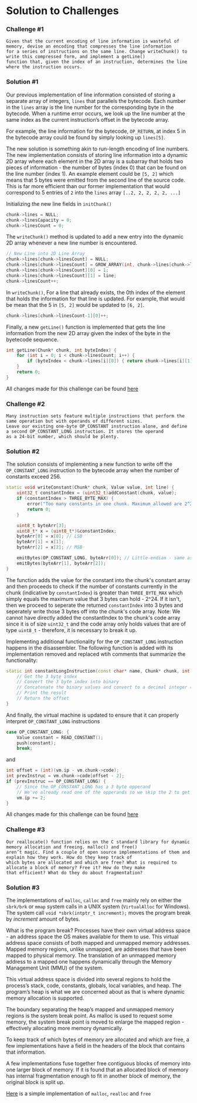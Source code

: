 # Solution to Challenges

### Challenge #1
```
Given that the current encoding of line information is wasteful of memory, devise an encoding that compresses the line information 
for a series of instructions on the same line. Change writeChunk() to write this compressed form, and implement a getLine()
function that, given the index of an instruction, determines the line where the instruction occurs.
```
### Solution #1
Our previous implementation of line information consisted of storing a separate array of integers, `lines` that parallels the bytecode. 
Each number in the `lines` array is the line number for the corresponding byte in the bytecode. When a runtime error occurs, we look up
the line number at the same index as the current instruction’s offset in the bytecode array.

For example, the line information for the bytecode, `OP_RETURN`, at index 5 in the bytecode array could be found by simply looking
up `lines[5]`. 

The new solution is something akin to run-length encoding of line numbers. The new implementation consists of
storing line information into a dynamic 2D array where each element in the 2D array is a subarray that holds two pieces of information - the number 
of bytes (index 0) that can be found on the line number (index 1). An example element could be `[5, 2]` which means that 5 bytes were emitted from 
the second line of the source code. This is far more efficient than our former implementation that would correspond to 5 entries of `2` 
into the `lines` array `[..2, 2, 2, 2, 2, ...]`

Initializing the new line fields in `initChunk()`
```c++
chunk->lines = NULL;
chunk->linesCapacity = 0;
chunk->linesCount = 0;
```

The `writeChunk()` method is updated to add a new entry into the dynamic 2D array whenever a new line number is encountered. 
```c++
// New Line into 2D Line Array
chunk->lines[chunk->linesCount] = NULL;
chunk->lines[chunk->linesCount] = GROW_ARRAY(int, chunk->lines[chunk->linesCount], 0, 2);
chunk->lines[chunk->linesCount][0] = 1;
chunk->lines[chunk->linesCount][1] = line; 
chunk->linesCount++;
```
In `writeChunk()`, For a line that already exists, the 0th index of the element that holds the information for that line is updated. For example, 
that would be mean that the 5 in `[5, 2]` would be updated to `[6, 2]`.
```c++
chunk->lines[chunk->linesCount-1][0]++;
```
Finally, a new `getLine()` function is implemented that gets the line information from the new 2D array given the index of the byte in the byetecode 
sequence.

```c++
int getLine(Chunk* chunk, int byteIndex) {
	for (int i = 0; i < chunk->linesCount; i++) {
		if (byteIndex < chunk->lines[i][0]) { return chunk->lines[i][1]; }
	}
	return 0;
} 
```
All changes made for this challenge can be found [here](https://github.com/JanatB/Bytecode-Virtual-Machine/commit/305cb1196aaf67a97db193c1499116d1e43ec9a8) 

### Challenge #2 
```
Many instruction sets feature multiple instructions that perform the same operation but with operands of different sizes. 
Leave our existing one-byte OP_CONSTANT instruction alone, and define a second OP_CONSTANT_LONG instruction. It stores the operand
as a 24-bit number, which should be plenty.
```
### Solution #2 

The solution consists of implementing a new function to write off the `OP_CONSTANT_LONG` instruction to the bytecode array when the number of constants exceed 256. 
```c++
static void writeConstant(Chunk* chunk, Value value, int line) {
	uint32_t constantIndex = (uint32_t)addConstant(chunk, value);
	if (constantIndex > THREE_BYTE_MAX) {
		error("Too many constants in one chunk. Maximum allowed are 2^24.");
		return 0;
	}

	uint8_t byteArr[3];
	uint8_t* x = (uint8_t*)&constantIndex;
	byteArr[0] = x[0]; // LSB
	byteArr[1] = x[1];
	byteArr[2] = x[2]; // MSB

	emitBytes(OP_CONSTANT_LONG, byteArr[0]); // Little-endian - same as x64
	emitBytes(byteArr[1], byteArr[2]);
}
```
The function adds the value for the constant into the chunk's constant array and then proceeds to check if the number of constants currently in the chunk (indicative by `constantIndex`) is greater than `THREE_BYTE_MAX` which simply equals the maximum value that 3 bytes can hold - 2^24. If it isn't, then we proceed to seperate the returned `constantIndex` into 3 bytes and seperately write those 3 bytes off into the chunk's code array. Note: We cannot have directly added the constantIndex to the chunk's code array since it is of size `uint32_t` and the code array only holds values that are of type `uint8_t` - therefore, it is necessary to break it up. 

Implementing additional functionality for the `OP_CONSTANT_LONG` instruction happens in the disassembler. The following function is added with its implementation removed and replaced wtih comments that summarize the functionality:
```c++
static int constantLongInstruction(const char* name, Chunk* chunk, int offset) {
	// Get the 3 byte index
	// Convert the 3 byte index into binary
	// Concatenate the binary values and convert to a decimal integer (the index)
	// Print the result
	// Return the offset
}
```
And finally, the virtual machine is updated to ensure that it can properly interpret `OP_CONSTANT_LONG` instructions
```c++
case OP_CONSTANT_LONG: {
	Value constant = READ_CONSTANT();
	push(constant);
	break;
```
and 
```c++
int offset = (int)(vm.ip - vm.chunk->code);
int prevInstruc = vm.chunk->code[offset - 2];
if (prevInstruc == OP_CONSTANT_LONG) {
	// Since the OP_CONSTANT_LONG has a 3 byte opperand 
	// We've already read one of the opperands so we skip the 2 to get to the next instruction
	vm.ip += 2; 
}
```
All changes made for this challenge can be found [here](https://github.com/JanatB/Bytecode-Virtual-Machine/commit/dbb94abe3505c55f66cb669f4a02a04d0ad84b20) 

### Challenge #3 
```
Our reallocate() function relies on the C standard library for dynamic memory allocation and freeing. malloc() and free() 
aren’t magic. Find a couple of open source implementations of them and explain how they work. How do they keep track of 
which bytes are allocated and which are free? What is required to allocate a block of memory? Free it? How do they make 
that efficient? What do they do about fragmentation?
```
### Solution #3 

The implementations of `malloc`, `calloc` and `free` mainly rely on either the `sbrk/brk` or `mmap` system calls in a UNIX system (`VirtualAlloc` for Windows). The system call `void *sbrk(intptr_t increment);` moves the program break by *increment* amount of bytes. 

What is the program break? Processes have their own virtual address space - an address space the OS makes available for them to use. This virtual address space consists of both mapped and unmapped memory addresses. Mapped memory regions, unlike unmapped, are addresses that have been mapped to physical memory. The translation of an unmapped memory address to a mapped one happens dynamically through the Memory Management Unit (MMU) of the system. 

This virtual address space is divided into several regions to hold the process’s stack, code, constants, globals, local variables, and heap. The program’s heap is what we are concerned about as that is where dynamic memory allocation is supported. 

The boundary separating the heap’s mapped and unmapped memory regions is the system break point. As malloc is used to request some memory, the system break point is moved to enlarge the mapped region - effectively allocating more memory dynamically.   

To keep track of which bytes of memory are allocated and which are free, a few implementations have a field in the headers of the block that contains that information.

A few implementations fuse together free contiguous blocks of memory into one larger block of memory. If it is found that an allocated block of memory has internal fragmentation enough to fit in another block of memory, the original block is split up.  

[Here](https://github.com/JanatB/Memory-Allocator) is a simple implementation of `malloc`, `realloc` and `free` 
